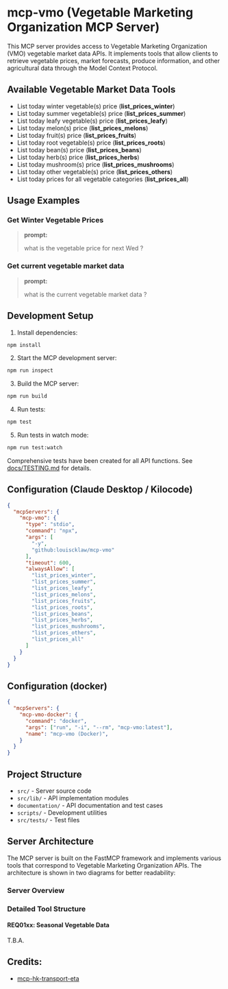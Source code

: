 # mcp-vmo (Vegetable Marketing Organization MCP Server)

This MCP server provides access to Vegetable Marketing Organization (VMO) vegetable market data APIs.
It implements tools that allow clients to retrieve vegetable prices, market forecasts, produce information, and other agricultural data through the Model Context Protocol.

## Available Vegetable Market Data Tools

- List today winter vegetable(s) price (**list_prices_winter**)
- List today summer vegetable(s) price (**list_prices_summer**)
- List today leafy vegetable(s) price (**list_prices_leafy**)
- List today melon(s) price (**list_prices_melons**)
- List today fruit(s) price (**list_prices_fruits**)
- List today root vegetable(s) price (**list_prices_roots**)
- List today bean(s) price (**list_prices_beans**)
- List today herb(s) price (**list_prices_herbs**)
- List today mushroom(s) price (**list_prices_mushrooms**)
- List today other vegetable(s) price (**list_prices_others**)
- List today prices for all vegetable categories (**list_prices_all**)

## Usage Examples

### Get Winter Vegetable Prices
> **prompt:**
>
> what is the vegetable price for next Wed ?

### Get current vegetable market data
> **prompt:**
>
> what is the current vegetable market data ?

## Development Setup

1. Install dependencies:
```bash
npm install
```

2. Start the MCP development server:
```bash
npm run inspect
```

3. Build the MCP server:
```bash
npm run build
```

4. Run tests:
```bash
npm test
```

5. Run tests in watch mode:
```bash
npm run test:watch
```

Comprehensive tests have been created for all API functions. See [docs/TESTING.md](docs/TESTING.md) for details.

## Configuration (Claude Desktop / Kilocode)
```json
{
  "mcpServers": {
    "mcp-vmo": {
      "type": "stdio",
      "command": "npx",
      "args": [
        "-y",
        "github:louiscklaw/mcp-vmo"
      ],
      "timeout": 600,
      "alwaysAllow": [
        "list_prices_winter",
        "list_prices_summer",
        "list_prices_leafy",
        "list_prices_melons",
        "list_prices_fruits",
        "list_prices_roots",
        "list_prices_beans",
        "list_prices_herbs",
        "list_prices_mushrooms",
        "list_prices_others",
        "list_prices_all"
      ]
    }
  }
}
```

## Configuration (docker)

```json
{
  "mcpServers": {
    "mcp-vmo-docker": {
      "command": "docker",
      "args": ["run", "-i", "--rm", "mcp-vmo:latest"],
      "name": "mcp-vmo (Docker)",
    }
  }
}
```


## Project Structure
- `src/` - Server source code
- `src/lib/` - API implementation modules
- `documentation/` - API documentation and test cases
- `scripts/` - Development utilities
- `src/tests/` - Test files

## Server Architecture
The MCP server is built on the FastMCP framework and implements various tools that correspond to Vegetable Marketing Organization APIs.
The architecture is shown in two diagrams for better readability:

### Server Overview

### Detailed Tool Structure

#### REQ01xx: Seasonal Vegetable Data
T.B.A.

## Credits:

- [mcp-hk-transport-eta](https://github.com/kennyfong19931/mcp-hk-transport-eta)
